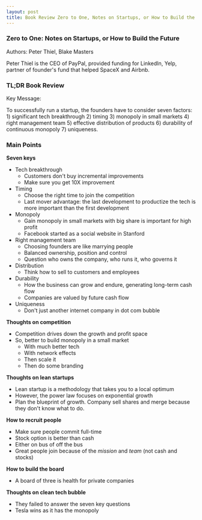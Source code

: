 ```yaml
---
layout: post
title: Book Review Zero to One, Notes on Startups, or How to Build the Future
---
```


### Zero to One: Notes on Startups, or How to Build the Future

Authors: Peter Thiel, Blake Masters

Peter Thiel is the CEO of PayPal, provided funding for LinkedIn, Yelp, partner of founder's fund that helped SpaceX and Airbnb.

### TL;DR Book Review

Key Message: 

To successfully run a startup, the founders have to consider seven factors: 1) significant tech breakthrough 2) timing 3) monopoly in small markets 4) right management team 5) effective distribution of products 6) durability of continuous monopoly 7) uniqueness.

### Main Points

**Seven keys**

- Tech breakthrough
	- Customers don't buy incremental improvements
	- Make sure you get 10X improvement
- Timing
	- Choose the right time to join the competition
	- Last mover advantage: the last development to productize the tech is more important than the first development
- Monopoly
	- Gain monopoly in small markets with big share is important for high profit
	- Facebook started as a social website in Stanford
- Right management team
	- Choosing founders are like marrying people
	- Balanced ownership, position and control
	- Question who owns the company, who runs it, who governs it
- Distribution
	- Think how to sell to customers and employees
- Durability
	- How the business can grow and endure, generating long-term cash flow
	- Companies are valued by future cash flow
- Uniqueness
	- Don't just another internet company in dot com bubble

**Thoughts on competition**

- Competition drives down the growth and profit space
- So, better to build monopoly in a small market
	- With much better tech
	- With network effects
	- Then scale it
	- Then do some branding


**Thoughts on lean startups**

- Lean startup is a methodology that takes you to a local optimum
- However, the power law focuses on exponential growth
- Plan the blueprint of growth. Company sell shares and merge because they don't know what to do.

**How to recruit people**

- Make sure people commit full-time
- Stock option is better than cash
- Either on bus of off the bus
- Great people join because of the *mission* and *team* (not cash and stocks)

**How to build the board**

- A board of three is health for private companies


**Thoughts on clean tech bubble**

- They failed to answer the seven key questions
- Tesla wins as it has the monopoly
<!--stackedit_data:
eyJoaXN0b3J5IjpbLTQ5NjczNzc4MywtMTM5NDU2NTcwNSwtND
UxODY3NjI3LC0yNTg5NDExMzNdfQ==
-->